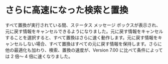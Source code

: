# さらに高速になった検索と置換

すべて置換が実行されている間、ステータス メッセージ ボックスが表示され、元に戻す情報をキャンセルできるようになりました。元に戻す情報をキャンセルすることを選択すると、すべて置換はさらに速く動作します。元に戻す情報をキャンセルしない場合、すべて置換はすべての元に戻す情報を保持します。さらに他の最適化も加わり、検索、置換の速度が、Version 7.00 に比べて条件によっては 2 倍～ 4 倍に速くなりました。
